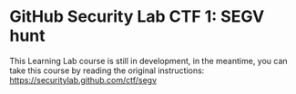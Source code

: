 # GitHub Security Lab CTF 1: SEGV hunt

This Learning Lab course is still in development,
in the meantime,
you can take this course by reading the original instructions:
https://securitylab.github.com/ctf/segv